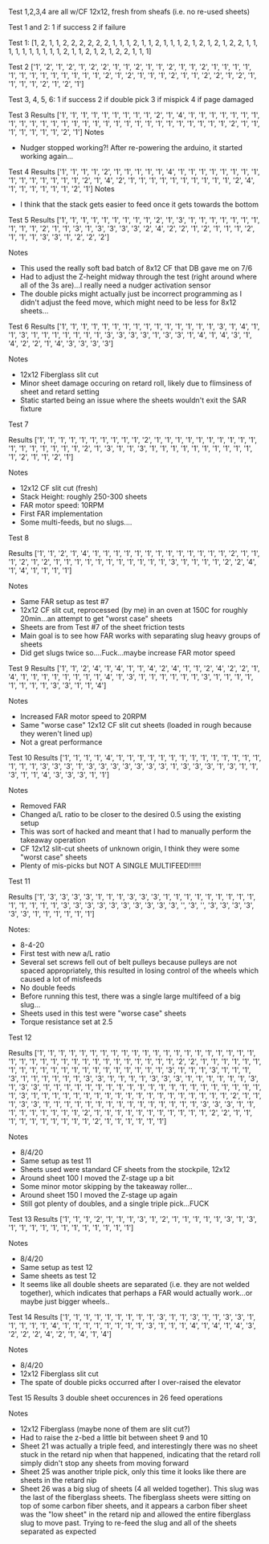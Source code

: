 Test 1,2,3,4 are all w/CF 12x12, fresh from sheafs (i.e. no re-used sheets)

Test 1 and 2:
1 if success
2 if failure

Test 1:
[1, 2, 1, 1, 2, 2, 2, 2, 2, 2, 1, 1, 1, 2, 1, 1, 2, 1, 1, 1, 2, 1, 2, 1, 2, 1, 2, 2, 1, 1, 1, 1, 1, 1, 1, 1, 1, 1, 2, 1, 1, 2, 1, 2, 1, 2, 2, 1, 1, 1]

Test 2
['1', '2', '1', '2', '1', '2', '2', '1', '1', '2', '1', '1', '2', '1', '1', '2', '1', '1', '1', '1', '1', '1', '1', '1', '1', '1', '1', '1', '1', '2', '1', '2', '1', '1', '1', '2', '1', '1', '2', '2', '1', '2', '1', '1', '1', '1', '2', '1', '2', '1']

Test 3, 4, 5, 6:
1 if success
2 if double pick
3 if mispick
4 if page damaged

Test 3
Results
['1', '1', '1', '1', '1', '1', '1', '1', '1', '2', '1', '4', '1', '1', '1', '1', '1', '1', '1', '1', '1', '1', '1', '1', '1', '1', '1', '1', '1', '1', '1', '1', '1', '1', '1', '1', '1', '1', '1', '1', '2', '1', '1', '1', '1', '1', '1', '1', '2', '1']
Notes
- Nudger stopped working?! After re-powering the arduino, it started working again...

Test 4
Results
['1', '1', '1', '1', '2', '1', '1', '1', '1', '1', '4', '1', '1', '1', '1', '1', '1', '1', '1', '1', '1', '1', '1', '1', '1', '1', '2', '1', '4', '2', '1', '1', '1', '1', '1', '1', '1', '1', '1', '1', '2', '4', '1', '1', '1', '1', '1', '1', '2', '1']
Notes
- I think that the stack gets easier to feed once it gets towards the bottom

Test 5
Results
['1', '1', '1', '1', '1', '1', '1', '1', '1', '2', '1', '3', '1', '1', '1', '1', '1', '1', '1', '1', '1', '1', '2', '1', '1', '3', '1', '3', '3', '3', '3', '2', '4', '2', '2', '1', '2', '1', '1', '1', '2', '1', '1', '1', '3', '3', '1', '2', '2', '2']

Notes
- This used the really soft bad batch of 8x12 CF that DB gave me on 7/6
- Had to adjust the Z-height midway through the test (right around where all of the 3s are)...I really need a nudger activation sensor
- The double picks might actually just be incorrect programming as I didn't adjust the feed move, which might need to be less for 8x12 sheets...


Test 6
Results
['1', '1', '1', '1', '1', '1', '1', '1', '1', '1', '1', '1', '1', '1', '1', '3', '1', '4', '1', '1', '3', '1', '1', '1', '1', '1', '1', '1', '3', '3', '3', '3', '1', '3', '3', '1', '4', '1', '4', '3', '1', '4', '2', '2', '1', '4', '3', '3', '3', '3']

Notes
- 12x12 Fiberglass slit cut
- Minor sheet damage occuring on retard roll, likely due to flimsiness of sheet and retard setting
- Static started being an issue where the sheets wouldn't exit the SAR fixture

Test 7

Results
['1', '1', '1', '1', '1', '1', '1', '1', '1', '1', '2', '1', '1', '1', '1', '1', '1', '1', '1', '1', '1', '1', '1', '1', '1', '1', '1', '1', '2', '1', '3', '1', '1', '3', '1', '1', '1', '1', '1', '1', '1', '1', '1', '1', '1', '2', '1', '1', '2', '1']

Notes
- 12x12 CF slit cut (fresh)
- Stack Height: roughly 250-300 sheets
- FAR motor speed: 10RPM
- First FAR implementation
- Some multi-feeds, but no slugs....

Test 8

Results
['1', '1', '2', '1', '4', '1', '1', '1', '1', '1', '1', '1', '1', '1', '1', '1', '1', '1', '2', '1', '1', '1', '2', '1', '2', '1', '1', '1', '1', '1', '1', '1', '1', '1', '1', '1', '3', '1', '1', '1', '1', '2', '2', '4', '1', '4', '1', '1', '1', '1']

Notes
- Same FAR setup as test #7
- 12x12 CF slit cut, reprocessed (by me) in an oven at 150C for roughly 20min...an attempt to get "worst case" sheets
- Sheets are from Test #7 of the sheet friction tests
- Main goal is to see how FAR works with separating slug heavy groups of sheets
- Did get slugs twice so....Fuck...maybe increase FAR motor speed


Test 9
Results
['1', '1', '2', '4', '1', '4', '1', '1', '4', '2', '4', '1', '1', '2', '4', '2', '2', '1', '4', '1', '1', '1', '1', '1', '1', '1', '1', '4', '1', '3', '1', '1', '1', '1', '1', '1', '3', '1', '1', '1', '1', '1', '1', '1', '1', '3', '3', '1', '1', '4']

Notes
- Increased FAR motor speed to 20RPM
- Same "worse case" 12x12 CF slit cut sheets (loaded in rough because they weren't lined up)
- Not a great performance


Test 10
Results
['1', '1', '1', '1', '4', '1', '1', '1', '1', '1', '1', '1', '1', '1', '1', '1', '1', '1', '1', '1', '1', '1', '3', '3', '3', '1', '3', '3', '3', '3', '3', '3', '3', '1', '3', '3', '3', '1', '3', '1', '1', '3', '1', '1', '4', '3', '3', '3', '1', '1']

Notes
- Removed FAR
- Changed a/L ratio to be closer to the desired 0.5 using the existing setup
- This was sort of hacked and meant that I had to manually perform the takeaway operation
- CF 12x12 slit-cut sheets of unknown origin, I think they were some "worst case" sheets
- Plenty of mis-picks but NOT A SINGLE MULTIFEED!!!!!!

Test 11

Results
['1', '3', '3', '3', '3', '1', '1', '1', '3', '3', '3', '1', '1', '1', '1', '1', '1', '1', '1', '1', '1', '1', '1', '1', '1', '3', '3', '3', '3', '3', '3', '3', '3', '3', '3', '', '3', '', '3', '3', '3', '3', '3', '3', '1', '1', '1', '1', '1', '1']

Notes:
- 8-4-20
- First test with new a/L ratio
- Several set screws fell out of belt pulleys because pulleys are not spaced appropriately, this resulted in losing control of the wheels which caused a lot of misfeeds
- No double feeds
- Before running this test, there was a single large multifeed of a big slug...
- Sheets used in this test were "worse case" sheets
- Torque resistance set at 2.5

Test 12

Results
['1', '1', '1', '1', '1', '1', '1', '1', '1', '1', '1', '1', '1', '1', '1', '1', '1', '1', '1', '1', '1', '1', '1', '1', '1', '1', '1', '1', '1', '1', '1', '1', '1', '1', '1', '1', '1', '2', '2', '1', '1', '1', '1', '1', '1', '1', '1', '1', '1', '1', '1', '1', '1', '1', '1', '1', '1', '1', '1', '1', '3', '1', '1', '1', '3', '1', '1', '1', '3', '1', '1', '1', '1', '1', '1', '3', '3', '1', '1', '1', '1', '3', '3', '3', '1', '1', '1', '1', '1', '1', '3', '1', '3', '3', '1', '1', '1', '1', '1', '1', '1', '1', '1', '1', '1', '1', '1', '1', '1', '1', '1', '1', '1', '1', '1', '1', '3', '1', '1', '1', '1', '1', '1', '1', '1', '1', '1', '1', '1', '1', '1', '1', '1', '1', '1', '1', '2', '1', '1', '1', '3', '3', '1', '1', '1', '1', '1', '1', '1', '1', '1', '1', '1', '1', '1', '1', '1', '3', '3', '3', '1', '1', '1', '1', '1', '1', '1', '1', '1', '2', '1', '1', '1', '1', '1', '1', '1', '1', '1', '1', '1', '2', '2', '1', '1', '1', '1', '1', '1', '1', '1', '1', '1', '2', '1', '1', '1', '1', '1', '1']

Notes
- 8/4/20
- Same setup as test 11
- Sheets used were standard CF sheets from the stockpile, 12x12
- Around sheet 100 I moved the Z-stage up a bit
- Some minor motor skipping by the takeaway roller...
- Around sheet 150 I moved the Z-stage up again
- Still got plenty of doubles, and a single triple pick...FUCK

Test 13
Results
['1', '1', '1', '2', '1', '1', '1', '3', '1', '2', '1', '1', '1', '1', '1', '3', '1', '3', '1', '1', '1', '1', '1', '1', '1', '1', '1', '1', '1', '1']

Notes
- 8/4/20
- Same setup as test 12
- Same sheets as test 12
- It seems like all double sheets are separated (i.e. they are not welded together), which indicates that perhaps a FAR would actually work...or maybe just bigger wheels..

Test 14
Results
['1', '1', '1', '1', '1', '1', '1', '1', '1', '3', '1', '1', '3', '1', '1', '3', '3', '1', '1', '1', '1', '1', '4', '1', '1', '1', '1', '1', '1', '1', '1', '3', '1', '1', '1', '4', '1', '4', '1', '4', '3', '2', '2', '2', '4', '2', '1', '4', '1', '4']

Notes
- 8/4/20
- 12x12 Fiberglass slit cut
- The spate of double picks occurred after I over-raised the elevator

Test 15
Results
3 double sheet occurences in 26 feed operations

Notes
- 12x12 Fiberglass (maybe none of them are slit cut?)
- Had to raise the z-bed a little bit between sheet 9 and 10
- Sheet 21 was actually a triple feed, and interestingly there was no sheet stuck in the retard nip when that happened, indicating that the retard roll simply didn't stop any sheets from moving forward
- Sheet 25 was another triple pick, only this time it looks like there are sheets in the retard nip
- Sheet 26 was a big slug of sheets (4 all welded together). This slug was the last of the fiberglass sheets. The fiberglass sheets were sitting on top of some carbon fiber sheets, and it appears a carbon fiber sheet was the "low sheet" in the retard nip and allowed the entire fiberglass slug to move past. Trying to re-feed the slug and all of the sheets separated as expected




